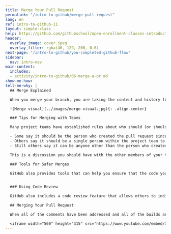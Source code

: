```yaml
---
title: Merge Your Pull Request
permalink: "/intro-to-github/merge-pull-request"
lang: en
ref: intro-to-github-11
layout: simple-class
help: https://github.com/githubschool/open-enrollment-classes-introduction-to-github/issues/new?title=I%20need%20help&body=Describe%20what%20you%20need%20help%20with%20here.&labels=Help%20Wanted
header:
  overlay_image: cover.jpeg
  overlay_filter: rgba(46, 129, 200, 0.6)
next-page: "/intro-to-github/you-completed-github-flow"
sidebar:
  nav: intro-nav
main-content:
  includes:
  - activity/intro-to-github/06-merge-a-pr.md
show-me-how: 
tell-me-why: |
  ## Merge Explained

  When you merge your branch, you are taking the content and history from the branch you created and adding it to the content and history of the `master` branch.

  ![Merge visual](../images/merge-visual.jpg){: .align-center}

  ### Tips for Merging with Teams

  Many project teams have established rules about who should (or shouldn't) merge a pull request:

  - Some say it should be the person who created the pull request since they will be the ones to deal with any issues resulting from the merge.
  - Others say it should be a single person within the project team to ensure consistency.
  - Still others say it can be anyone other than the person who created the pull request.

  This is a discussion you should have with the other members of your team.

  ### Tools for Safer Merges

  GitHub also provides tools that can help you ensure that the code you are merging is safe! For example, this repository uses continuous integration to validate the syntax in your file and it uses protected branches to prevent you from merging the branch if your file contains errors. We will spend more time on these features in another class!


  ### Using Code Review

  GitHub also includes a code review feature that allows others to indicate they have looked over the code and either **Approve** it or **Request Changes**.

  ## Merging Your Pull Request

  When all of the comments have been addressed and all of the builds are passing, you are ready to merge your pull request. This video will show you how easy it is:

  <iframe width="560" height="315" src="https://www.youtube.com/embed/3MUmLHHxSqE" frameborder="0" allowfullscreen></iframe>
---
```


